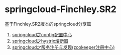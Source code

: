 # springcloud-Finchley.SR2
基于Finchley.SR2版本的springcloud分享篇
1. <a href="https://yq.aliyun.com/articles/685848" target="_blank">springcloud之config配置中心</a>
2. <a href="https://yq.aliyun.com/articles/686433" target="_blank">springcloud之hystrix熔断器</a>
3. <a href="https://yq.aliyun.com/articles/689930" target="_blank">springcloud之服务注册与发现(zookeeper注册中心)</a>
